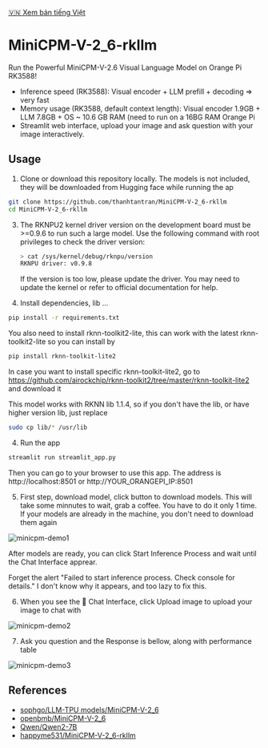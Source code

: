 [🇻🇳 Xem bản tiếng Việt](README-VIE.md)

# MiniCPM-V-2_6-rkllm

Run the Powerful MiniCPM-V-2.6 Visual Language Model on Orange Pi RK3588!

- Inference speed (RK3588): Visual encoder + LLM prefill  + decoding => very fast
- Memory usage (RK3588, default context length): Visual encoder 1.9GB + LLM 7.8GB + OS ~ 10.6 GB RAM (need to run on a 16BG RAM Orange Pi
- Streamlit web interface, upload your image and ask question with your image interactively.

## Usage

1. Clone or download this repository locally. The models is not included, they will be downloaded from Hugging face while running the ap

```bash
git clone https://github.com/thanhtantran/MiniCPM-V-2_6-rkllm
cd MiniCPM-V-2_6-rkllm
```
   
3. The RKNPU2 kernel driver version on the development board must be >=0.9.6 to run such a large model. 
   Use the following command with root privileges to check the driver version:
   ```bash
   > cat /sys/kernel/debug/rknpu/version 
   RKNPU driver: v0.9.8
   ```
   If the version is too low, please update the driver. You may need to update the kernel or refer to official documentation for help.
   
4. Install dependencies, lib ...

```bash
pip install -r requirements.txt
```
You also need to install rknn-toolkit2-lite, this can work with the latest rknn-toolkit2-lite so you can install by

```bash
pip install rknn-toolkit-lite2
```
In case you want to install specific rknn-toolkit-lite2, go to https://github.com/airockchip/rknn-toolkit2/tree/master/rknn-toolkit-lite2 and download it

This model works with RKNN lib 1.1.4, so if you don't have the lib, or have higher version lib, just replace

```bash
sudo cp lib/* /usr/lib

```

4. Run the app
   
```bash
streamlit run streamlit_app.py
```
Then you can go to your browser to use this app. The address is http://localhost:8501 or http://YOUR_ORANGEPI_IP:8501

5. First step, download model, click button to download models. This will take some minnutes to wait, grab a coffee. You have to do it only 1 time. If your models are already in the machine, you don't need to download them again

![minicpm-demo1](https://github.com/user-attachments/assets/5e893143-3387-4806-87e6-f75f02313296)

After models are ready, you can click Start Inference Process and wait until the Chat Interface apprear.

Forget the alert "Failed to start inference process. Check console for details." I don't know why it appears, and too lazy to fix this.

6. When you see the 💬 Chat Interface, click Upload image to upload your image to chat with

![minicpm-demo2](https://github.com/user-attachments/assets/b8348ce2-f957-45dc-a0fd-8f1ec89efde8)

7. Ask you question and the Response is bellow, along with performance table

![minicpm-demo3](https://github.com/user-attachments/assets/c1a61f09-ca17-4893-adcd-fcd11c6b6a43)

## References

- [sophgo/LLM-TPU models/MiniCPM-V-2_6](https://github.com/sophgo/LLM-TPU/tree/main/models/MiniCPM-V-2_6)
- [openbmb/MiniCPM-V-2_6](https://huggingface.co/openbmb/MiniCPM-V-2_6)
- [Qwen/Qwen2-7B](https://huggingface.co/Qwen/Qwen2-7B)
- [happyme531/MiniCPM-V-2_6-rkllm](https://huggingface.co/happyme531/MiniCPM-V-2_6-rkllm)
